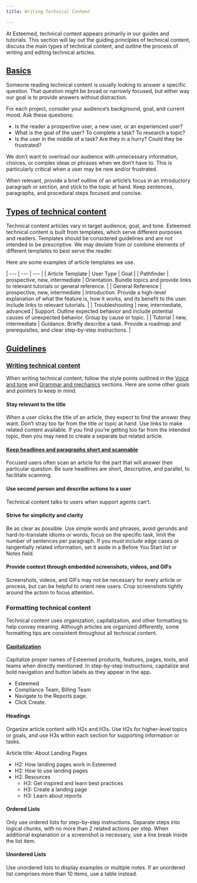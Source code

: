 ```yaml
---
title: Writing Technical Content

---
```

At Esteemed, technical content appears primarily in our guides and tutorials. This section will lay out the guiding principles of technical content, discuss the main types of technical content, and outline the process of writing and editing technical articles.

## [Basics](https://styleguide.esteemed.io/writing-technical-content.html)

Someone reading technical content is usually looking to answer a specific question. That question might be broad or narrowly focused, but either way our goal is to provide answers without distraction.

For each project, consider your audience’s background, goal, and current mood. Ask these questions:

* Is the reader a prospective user, a new user, or an experienced user?
* What is the goal of the user? To complete a task? To research a topic?
* Is the user in the middle of a task? Are they in a hurry? Could they be frustrated?

We don’t want to overload our audience with unnecessary information, choices, or complex ideas or phrases when we don’t have to. This is particularly critical when a user may be new and/or frustrated.

When relevant, provide a brief outline of an article’s focus in an introductory paragraph or section, and stick to the topic at hand. Keep sentences, paragraphs, and procedural steps focused and concise.

## [Types of technical content](http://styleguide.esteemed.io/writing-technical-content.html)

Technical content articles vary in target audience, goal, and tone. Esteemed technical content is built from templates, which serve different purposes and readers. Templates should be considered guidelines and are not intended to be prescriptive. We may deviate from or combine elements of different templates to best serve the reader.

Here are some examples of article templates we use.

| --- | --- | --- |
| Article Template | User Type | Goal |
| Pathfinder | prospective, new, intermediate | Orientation. Bundle topics and provide links to relevant tutorials or general reference. |
| General Reference | prospective, new, intermediate | Introduction. Provide a high-level explanation of what the feature is, how it works, and its benefit to the user. Include links to relevant tutorials. |
| Troubleshooting | new, intermediate, advanced | Support. Outline expected behavior and include potential causes of unexpected behavior. Group by cause or topic. |
| Tutorial | new, intermediate | Guidance. Briefly describe a task. Provide a roadmap and prerequisites, and clear step-by-step instructions. |

## [Guidelines](http://styleguide.esteemed.io/writing-technical-content.html)

### [Writing technical content](http://styleguide.esteemed.io/writing-technical-content.html)

When writing technical content, follow the style points outlined in the [Voice and tone](https://styleguide.mailchimp.com/voice-and-tone) and [Grammar and mechanics](https://styleguide.mailchimp.com/grammar-and-mechanics) sections. Here are some other goals and pointers to keep in mind.

#### Stay relevant to the title

When a user clicks the title of an article, they expect to find the answer they want. Don’t stray too far from the title or topic at hand. Use links to make related content available. If you find you’re getting too far from the intended topic, then you may need to create a separate but related article.

#### [Keep headlines and paragraphs short and scannable](http://styleguide.esteemed.io/writing-technical-content.html)

Focused users often scan an article for the part that will answer their particular question. Be sure headlines are short, descriptive, and parallel, to facilitate scanning.

#### Use second person and describe actions to a user

Technical content talks to users when support agents can’t.

#### Strive for simplicity and clarity

Be as clear as possible. Use simple words and phrases, avoid gerunds and hard-to-translate idioms or words, focus on the specific task, limit the number of sentences per paragraph. If you must include edge cases or tangentially related information, set it aside in a Before You Start list or Notes field.

#### Provide context through embedded screenshots, videos, and GIFs

Screenshots, videos, and GIFs may not be necessary for every article or process, but can be helpful to orient new users. Crop screenshots tightly around the action to focus attention.

### Formatting technical content

Technical content uses organization, capitalization, and other formatting to help convey meaning. Although articles are organized differently, some formatting tips are consistent throughout all technical content.

#### [Capitalization](http://styleguide.esteemed.io/writing-technical-content.html)

Capitalize proper names of Esteemed products, features, pages, tools, and teams when directly mentioned. In step-by-step instructions, capitalize and bold navigation and button labels as they appear in the app.

* Esteemed
* Compliance Team, Billing Team
* Navigate to the Reports page.
* Click Create.

#### Headings

Organize article content with H2s and H3s. Use H2s for higher-level topics or goals, and use H3s within each section for supporting information or tasks.

Article title: About Landing Pages

* H2: How landing pages work in Esteemed
* H2: How to use landing pages
* H2: Resources
  * H3: Get inspired and learn best practices
  * H3: Create a landing page
  * H3: Learn about reports

#### Ordered Lists

Only use ordered lists for step-by-step instructions. Separate steps into logical chunks, with no more than 2 related actions per step. When additional explanation or a screenshot is necessary, use a line break inside the list item.

#### Unordered Lists

Use unordered lists to display examples or multiple notes. If an unordered list comprises more than 10 items, use a table instead.